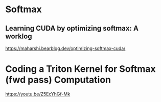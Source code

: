 # Softmax

## Learning CUDA by optimizing softmax: A worklog

https://maharshi.bearblog.dev/optimizing-softmax-cuda/

# Coding a Triton Kernel for Softmax (fwd pass) Computation

https://youtu.be/Z5EcYhGf-Mk